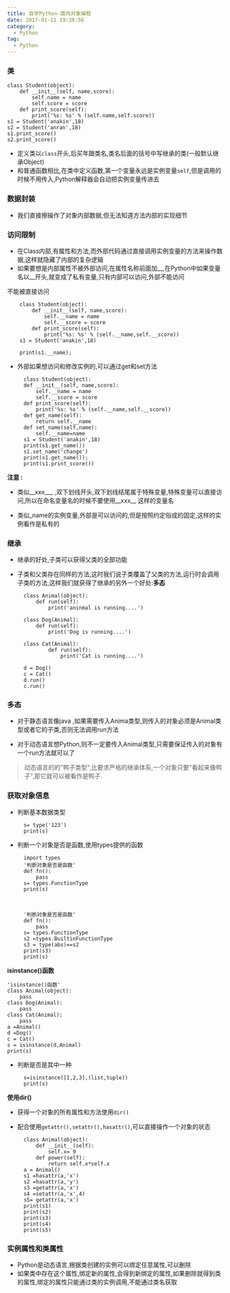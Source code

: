 ```yaml
---
title: 自学Python-面向对象编程
date: 2017-01-11 19:38:56
category:
  - Python
tag:
  - Python
---
```


### 类 ###

	class Student(object):
	    def __init__(self, name,score):
	        self.name = name
	        self.score = score
	    def print_score(self):
	        print('%s: %s' % (self.name,self.score))
	s1 = Student('anakin',18)
	s2 = Student('anran',18)
	s1.print_score()
	s2.print_score()

- 定义类以`class`开头,后买年跟类名,类名后面的括号中写继承的类(一般默认继承Object)
- 和普通函数相比,在类中定义函数,第一个变量永远是实例变量`self`,但是调用的时候不用传入,Python解释器会自动把实例变量传进去

### 数据封装 ###

- 我们直接擦操作了对象内部数据,但无法知道方法内部的实现细节


### 访问限制 ###

- 在Class内部,有属性和方法,而外部代码通过直接调用实例变量的方法来操作数据,这样就隐藏了内部的复杂逻辑
- 如果要想是内部属性不被外部访问,在属性名称前面加__,在Python中如果变量名以__开头,就变成了私有变量,只有内部可以访问,外部不能访问

不能被直接访问

		class Student(object):
		    def __init__(self, name,score):
		        self.__name = name
		        self.__score = score
		    def print_score(self):
		        print('%s: %s' % (self.__name,self.__score))
		s1 = Student('anakin',18)

		print(s1.__name);

- 外部如果想访问和修改实例的,可以通过get和set方法

		class Student(object):
	    def __init__(self, name,score):
	        self.__name = name
	        self.__score = score
	    def print_score(self):
	        print('%s: %s' % (self.__name,self.__score))
	    def get_name(self):
	        return self.__name
	    def set_name(self,name):
	        self.__name=name
		s1 = Student('anakin',18)
		print(s1.get_name())
		s1.set_name('change')
		print(s1.get_name());
		print(s1.print_score())

**注意 :**

- 类似__xxx___ ,双下划线开头,双下划线结尾属于特殊变量,特殊变量可以直接访问,所以在命名变量名的时候不要使用__xxx__ 这样的变量名

- 类似_name的实例变量,外部是可以访问的,但是按照约定俗成的固定,这样的实例看作是私有的


### 继承 ###

- 继承的好处,子类可以获得父类的全部功能
- 子类和父类存在同样的方法,这时我们说子类覆盖了父类的方法,运行时会调用子类的方法,这样我们就获得了继承的另外一个好处:**多态**

		class Animal(object):
		    def run(self):
		        print('aninmal is running....')

		class Dog(Animal):
		    def run(self):
		        print('Dog is running....')

		class Cat(Animal):
		        def run(self):
		            print('Cat is running....')

		d = Dog()
		c = Cat()
		d.run()
		c.run()

### 多态 ###
- 对于静态语言像java ,如果需要传入Anima类型,则传入的对象必须是Animal类型或者它的子类,否则无法调用run方法

- 对于动态语言想Python,则不一定要传入Animal类型,只需要保证传入的对象有一个run方法就可以了

> 动态语言的的"鸭子类型",比要求严格的继承体系,一个对象只要"看起来像鸭子",那它就可以被看作是鸭子.

### 获取对象信息 ###

- 判断基本数据类型

		s= type('123')
		print(s)

- 判断一个对象是否是函数,使用types提供的函数

		import types
		'判断对象是否是函数'
		def fn():
		    pass
		s= types.FunctionType
		print(s)



		'判断对象是否是函数'
		def fn():
		    pass
		s= types.FunctionType
		s2 =types.BuiltinFunctionType
		s3 = type(abs)==s2
		print(s3)
		print(s)

 **isinstance()函数**

	'isinstance()函数'
	class Animal(object):
	    pass
	class Dog(Animal):
	    pass
	class Cat(Animal):
	    pass
	a =Animal()
	d =Dog()
	c = Cat()
	s = isinstance(d,Animal)
	print(s)

- 判断是否是其中一种

		s=isinstance([1,2,3],(list,tuple))
		print(s)

**使用dir()**

- 获得一个对象的所有属性和方法使用`dir()`

- 配合使用`getattr(),setattr(),hasattr()`,可以直接操作一个对象的状态

		class Animal(object):
		    def __init__(self):
		        self.x= 9
		    def power(self):
		        return self.x*self.x
		a = Animal()
		s1 =hasattr(a,'x')
		s2 =hasattr(a,'y')
		s3 =getattr(a,'x')
		s4 =setattr(a,'x',4)
		s5= getattr(a,'x')
		print(s1)
		print(s2)
		print(s3)
		print(s4)
		print(s5)

### 实例属性和类属性 ###

- Python是动态语言,根据类创建的实例可以绑定任意属性,可以删除
- 如果类中存在这个属性,绑定新的属性,会得到新绑定的属性,如果删除就得到类的属性,绑定的属性只能通过类的实例调用,不能通过类名获取
